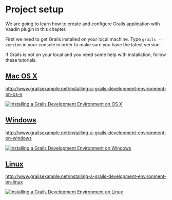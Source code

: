 # Project setup

We are going to learn how to create and configure Grails application with Vaadin plugin in this chapter.

First we need to get Grails installed on your local machine. Type `grails --version` in your console in order to make sure you have the latest version.

If Grails is not on your local and you need some help with installation, follow these tutorials.

## [Mac OS X](http://www.grailsexample.net/installing-a-grails-development-environment-on-os-x/)

http://www.grailsexample.net/installing-a-grails-development-environment-on-os-x

  <a href="http://www.youtube.com/watch?feature=player_embedded&v=Apnh9ywtPP4
" target="_blank"><img src="http://img.youtube.com/vi/Apnh9ywtPP4/0.jpg"
alt="Installing a Grails Development Environment on OS X" border="0" /></a>

## [Windows](http://www.grailsexample.net/installing-a-grails-development-environment-on-windows/)

http://www.grailsexample.net/installing-a-grails-development-environment-on-windows

  <a href="http://www.youtube.com/watch?feature=player_embedded&v=Nu3GgjuUOtg
" target="_blank"><img src="http://img.youtube.com/vi/Nu3GgjuUOtg/0.jpg"
alt="Installing a Grails Development Environment on Windows" border="0" /></a>

## [Linux](http://www.grailsexample.net/installing-a-grails-development-environment-on-linux/)

http://www.grailsexample.net/installing-a-grails-development-environment-on-linux

  <a href="http://www.youtube.com/watch?feature=player_embedded&v=zshNRKytyFk
" target="_blank"><img src="http://img.youtube.com/vi/zshNRKytyFk/0.jpg"
alt="Installing a Grails Development Environment on Linux" border="0" /></a>
